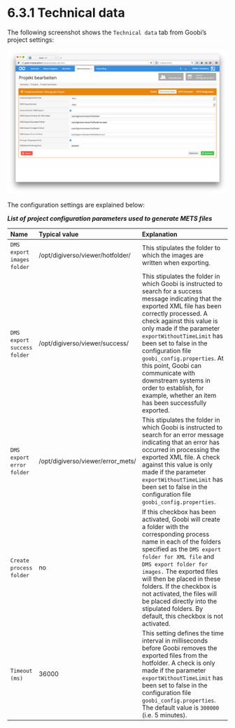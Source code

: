 # 6.3.1 Technical data

The following screenshot shows the `Technical data` tab from Goobi’s project settings:

![Technical project configuration data](../../.gitbook/assets/82d.png)

The configuration settings are explained below:

_**List of project configuration parameters used to generate METS files**_

| **Name** | **Typical value** | **Explanation** |
| :--- | :--- | :--- |
| `DMS export images folder` | /opt/digiverso/viewer/hotfolder/ | This stipulates the folder to which the images are written when exporting. |
| `DMS export success folder` | /opt/digiverso/viewer/success/ | This stipulates the folder in which Goobi is instructed to search for a success message indicating that the exported XML file has been correctly processed. A check against this value is only made if the parameter `exportWithoutTimeLimit` has been set to false in the configuration file `goobi_config.properties`. At this point, Goobi can communicate with downstream systems in order to establish, for example, whether an item has been successfully exported. |
| `DMS export error folder` | /opt/digiverso/viewer/error\_mets/ | This stipulates the folder in which Goobi is instructed to search for an error message indicating that an error has occurred in processing the exported XML file. A check against this value is only made if the parameter `exportWithoutTimeLimit` has been set to false in the configuration file `goobi_config.properties`. |
| `Create process folder` | no | If this checkbox has been activated, Goobi will create a folder with the corresponding process name in each of the folders specified as the `DMS export folder for XML file` and `DMS export folder for images.` The exported files will then be placed in these folders. If the checkbox is not activated, the files will be placed directly into the stipulated folders. By default, this checkbox is not activated. |
| `Timeout  (ms)` | 36000 | This setting defines the time interval in milliseconds before Goobi removes the exported files from the hotfolder. A check is only made if the parameter `exportWithoutTimeLimit` has been set to false in the configuration file `goobi_config.properties`. The default value is `300000` \(i.e. 5 minutes\). |

